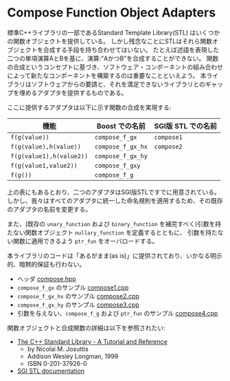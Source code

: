 # Compose Function Object Adapters
標準C++ライブラリの一部であるStandard Template Library(STL) はいくつかの関数オブジェクトを提供している。 しかし残念なことにSTLはそれら関数オブジェクトを合成する手段を持ち合わせてはいない。 たとえば述語を表現した二つの単項演算AとBを基に、演算:"AかつB"を合成することができない。 関数の合成というコンセプトに基づき、ソフトウェア・コンポーネントの組み合わせによって新たなコンポーネントを構築するのは重要なことといえよう。 本ライブラリはソフトウェアからの要請と、それを満足できないライブラリとのギャップを埋めるアダプタを提供するものである。

ここに提供するアダプタは以下に示す関数の合成を実現する:

| 機能                     | Boost での名前    | SGI版 STL での名前 |
|--------------------------|-------------------|--------------------|
| `f(g(value))`            | `compose_f_gx`    | `compose1` |
| `f(g(value),h(value))`   | `compose_f_gx_hx` | `compose2` |
| `f(g(value1),h(value2))` | `compose_f_gx_hy` | |
| `f(g(value1,value2))`    | `compose_f_gxy`   | |
| `f(g())`                 | `compose_f_g`     | |

上の表にもあるとおり、二つのアダプタはSGI版STLですでに用意されている。 しかし、我々はすべてのアダプタに統一した命名規則を適用するため、その既存のアダプタの名前を変更する。

また、(既存の `unary_function` および `binary_function` を補完すべく)引数を持たない関数オブジェクト `nullary_function` を定義するとともに、 引数を持たない関数に適用できるよう `ptr_fun` をオーバロードする。

本ライブラリのコードは「あるがまま(as is)」に提供されており、いかなる明示的、暗黙的保証も行わない。

- ヘッダ [compose.hpp](compose.hpp.md)
- `compose_f_gx` のサンプル [compose1.cpp](compose1.cpp.md)
- `compose_f_gx_hx` のサンプル [compose2.cpp](compose2.cpp.md)
- `compose_f_gx_hy` のサンプル [compose3.cpp](compose3.cpp.md)
- 引数を与えない、`compose_f_g` および `ptr_fun` のサンプル [compose4.cpp](compose4.cpp.md)


関数オブジェクトと合成関数の詳細は以下を参照されたい:

- [The C++ Standard Library - A Tutorial and Reference](http://www.josuttis.com/libbook/)
	- by Nicolai M. Josuttis 
	- Addison Wesley Longman, 1999 
	- ISBN 0-201-37926-0 
- [SGI STL documentation](http://www.sgi.com/Technology/STL/)


